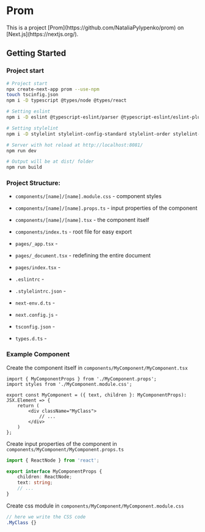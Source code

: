 <h1> Prom </h1>
This is a project [Prom](https://github.com/NataliaPylypenko/prom) on [Next.js](https://nextjs.org/).


## Getting Started


### Project start

```bash
# Project start
npx create-next-app prom --use-npm
touch tscinfig.json
npm i -D typescript @types/node @types/react

# Setting eslint
npm i -D eslint @typescript-eslint/parser @typescript-eslint/eslint-plugin

# Setting stylelint 
npm i -D stylelint stylelint-config-standard stylelint-order stylelint-order-config-standard

# Server with hot reload at http://localhost:8081/
npm run dev

# Output will be at dist/ folder
npm run build
```

### Project Structure:

* `components/[name]/[name].module.css` - component styles
* `components/[name]/[name].props.ts` - input properties of the component
* `components/[name]/[name].tsx` - the component itself
* `components/index.ts` - root file for easy export

* `pages/_app.tsx` -
* `pages/_document.tsx` - redefining the entire document
* `pages/index.tsx` -

* `.eslintrc` -
* `.stylelintrc.json` -
* `next-env.d.ts` -
* `next.config.js` -
* `tsconfig.json` -
* `types.d.ts` -


### Example Component
Create the component itself in `components/MyComponent/MyComponent.tsx`
``` tsx
import { MyComponentProps } from './MyComponent.props';
import styles from './MyComponent.module.css';

export const MyComponent = ({ text, children }: MyComponentProps): JSX.Element => {
    return (
        <div className="MyClass">
            // ...
        </div>
    )
};
```

Create input properties of the component in `components/MyComponent/MyComponent.props.ts`
``` ts
import { ReactNode } from 'react';

export interface MyComponentProps {
    children: ReactNode;
    text: string;
    // ...
}
```

Create css module in `components/MyComponent/MyComponent.module.css`
``` scss
// here we write the CSS code
.MyClass {}
```
